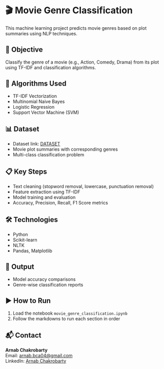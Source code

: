 # 🎬 Movie Genre Classification

This machine learning project predicts movie genres based on plot summaries using NLP techniques.

## 📌 Objective
Classify the genre of a movie (e.g., Action, Comedy, Drama) from its plot using TF-IDF and classification algorithms.

## 🧠 Algorithms Used
- TF-IDF Vectorization
- Multinomial Naive Bayes
- Logistic Regression
- Support Vector Machine (SVM)

## 📊 Dataset
- Dataset link: [DATASET](https://www.kaggle.com/datasets/hijest/genre-classification-dataset-imdb)
- Movie plot summaries with corresponding genres
- Multi-class classification problem

## 📋 Key Steps
- Text cleaning (stopword removal, lowercase, punctuation removal)
- Feature extraction using TF-IDF
- Model training and evaluation
- Accuracy, Precision, Recall, F1 Score metrics

## 🛠️ Technologies
- Python
- Scikit-learn
- NLTK
- Pandas, Matplotlib

## 📸 Output
- Model accuracy comparisons
- Genre-wise classification reports

## ▶️ How to Run
1. Load the notebook `movie_genre_classification.ipynb`
2. Follow the markdowns to run each section in order

## 📬 Contact
**Arnab Chakrobarty**  
Email: arnab.bca04@gmail.com  
LinkedIn: [Arnab Chakrobarty](https://www.linkedin.com/in/arnab-chakrobarty/)
